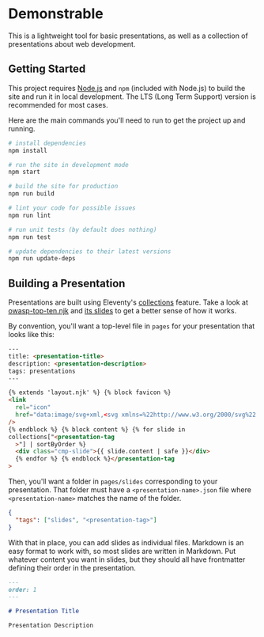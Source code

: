 # Demonstrable

This is a lightweight tool for basic presentations, as well as a collection of presentations about web development.

## Getting Started

This project requires [Node.js](https://nodejs.org) and `npm` (included with Node.js) to build the site and run it in local development. The LTS (Long Term Support) version is recommended for most cases.

Here are the main commands you'll need to run to get the project up and running.

```sh
# install dependencies
npm install

# run the site in development mode
npm start

# build the site for production
npm run build

# lint your code for possible issues
npm run lint

# run unit tests (by default does nothing)
npm run test

# update dependencies to their latest versions
npm run update-deps
```

## Building a Presentation

Presentations are built using Eleventy's [collections](https://www.11ty.dev/docs/collections/) feature. Take a look at [owasp-top-ten.njk](./pages/owasp-top-ten.njk) and [its slides](./pages/slides/owasp-top-ten/) to get a better sense of how it works.

By convention, you'll want a top-level file in `pages` for your presentation that looks like this:

```html
---
title: <presentation-title>
description: <presentation-description>
tags: presentations
---

{% extends 'layout.njk' %} {% block favicon %}
<link
  rel="icon"
  href="data:image/svg+xml,<svg xmlns=%22http://www.w3.org/2000/svg%22 viewBox=%220 0 100 100%22><text y=%22.9em%22 font-size=%2280%22>🙂</text></svg>"
/>
{% endblock %} {% block content %} {% for slide in
collections["<presentation-tag
  >"] | sortByOrder %}
  <div class="cmp-slide">{{ slide.content | safe }}</div>
  {% endfor %} {% endblock %}</presentation-tag
>
```

Then, you'll want a folder in `pages/slides` corresponding to your presentation. That folder must have a `<presentation-name>.json` file where `<presentation-name>` matches the name of the folder.

```json
{
  "tags": ["slides", "<presentation-tag>"]
}
```

With that in place, you can add slides as individual files. Markdown is an easy format to work with, so most slides are written in Markdown. Put whatever content you want in slides, but they should all have frontmatter defining their order in the presentation.

```md
---
order: 1
---

# Presentation Title

Presentation Description
```
